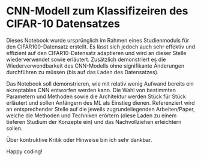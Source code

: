 # CNN-Modell zum Klassifizeiren des CIFAR-10 Datensatzes

Dieses Notebook wurde ursprünglich im Rahmen eines Studienmoduls für den CIFAR100-Datensatz erstellt. Es lässt sich jedoch auch sehr effektiv und effizient auf den CIFAR10-Datensatz adaptieren und wird an dieser Stelle wiederverwendet sowie erläutert. Zusätzlich demonstriert es die Wiederverwendbarkeit des CNN-Modells ohne signifikante Änderungen durchführen zu müssen (bis auf das Laden des Datensatzes). 

Das Notebook soll demonstrieren, wie mit relativ wenig Aufwand bereits ein akzeptables CNN entworfen werden kann. Die Wahl von bestimmten Parametern und Methoden sowie die Architektur werden Stück für Stück erläutert und sollen Anfängern des ML als Einstieg dienen. Referenziert wird an entsprechender Stelle auf die jeweils zugrundeliegenden Arbeiten/Paper, welche die Methoden und Techniken erörtern (diese Laden zu einem tieferen Studium der Konzepte ein) und das Nachvollziehen erleichtern sollen.


Über kontruktive Kritik oder Hinweise bin ich sehr dankbar.

Happy coding!
